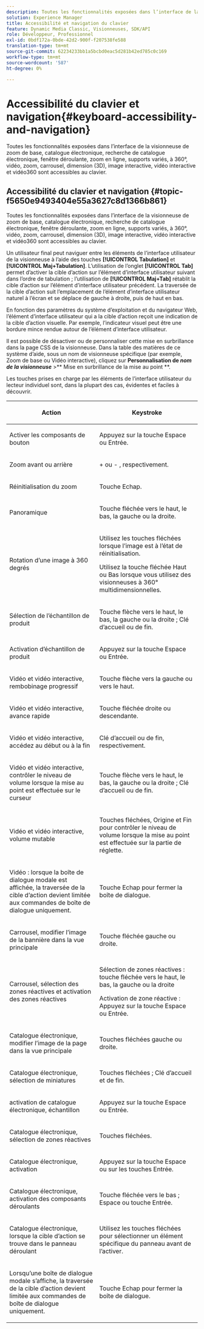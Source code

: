 ```yaml
---
description: Toutes les fonctionnalités exposées dans l’interface de la visionneuse de zoom de base, catalogue électronique, recherche de catalogue électronique, fenêtre déroulante, zoom en ligne, supports variés, à 360°, vidéo, zoom, dimension (3D), carrousel, image interactive, vidéo interactive et vidéo360 sont accessibles au clavier.
solution: Experience Manager
title: Accessibilité et navigation du clavier
feature: Dynamic Media Classic, Visionneuses, SDK/API
role: Développeur, Professionnel
exl-id: 0bdf172a-0bde-42d2-900f-f207538fe588
translation-type: tm+mt
source-git-commit: 62234233bb1a5bcbd0eac5d281b42ed785c0c169
workflow-type: tm+mt
source-wordcount: '587'
ht-degree: 0%

---
```


# Accessibilité du clavier et navigation{#keyboard-accessibility-and-navigation}

Toutes les fonctionnalités exposées dans l’interface de la visionneuse de zoom de base, catalogue électronique, recherche de catalogue électronique, fenêtre déroulante, zoom en ligne, supports variés, à 360°, vidéo, zoom, carrousel, dimension (3D), image interactive, vidéo interactive et vidéo360 sont accessibles au clavier.

<!-- Updated June 1, 2020 from https://wiki.corp.adobe.com/pages/viewpage.action?spaceKey=scene7qa&title=s7Viewers%2C+S7SDK%2C+S7OnDemand+Release+Notes - Contact is Sasha -->

## Accessibilité du clavier et navigation {#topic-f5650e9493404e55a3627c8d1366b861}

Toutes les fonctionnalités exposées dans l’interface de la visionneuse de zoom de base, catalogue électronique, recherche de catalogue électronique, fenêtre déroulante, zoom en ligne, supports variés, à 360°, vidéo, zoom, carrousel, dimension (3D), image interactive, vidéo interactive et vidéo360 sont accessibles au clavier.

Un utilisateur final peut naviguer entre les éléments de l’interface utilisateur de la visionneuse à l’aide des touches **[!UICONTROL Tabulation]** et **[!UICONTROL Maj+Tabulation]**. L’utilisation de l’onglet **[!UICONTROL Tab]** permet d’activer la cible d’action sur l’élément d’interface utilisateur suivant dans l’ordre de tabulation ; l’utilisation de **[!UICONTROL Maj+Tab]** rétablit la cible d’action sur l’élément d’interface utilisateur précédent. La traversée de la cible d’action suit l’emplacement de l’élément d’interface utilisateur naturel à l’écran et se déplace de gauche à droite, puis de haut en bas.

En fonction des paramètres du système d’exploitation et du navigateur Web, l’élément d’interface utilisateur qui a la cible d’action reçoit une indication de la cible d’action visuelle. Par exemple, l’indicateur visuel peut être une bordure mince rendue autour de l’élément d’interface utilisateur.

Il est possible de désactiver ou de personnaliser cette mise en surbrillance dans la page CSS de la visionneuse. Dans la table des matières de ce système d’aide, sous un nom de visionneuse spécifique (par exemple, Zoom de base ou Vidéo interactive), cliquez sur **Personnalisation de *nom de la visionneuse*** >** Mise en surbrillance de la mise au point **.

Les touches prises en charge par les éléments de l’interface utilisateur du lecteur individuel sont, dans la plupart des cas, évidentes et faciles à découvrir.

<table id="table_8C49100412224324BF1DBF7FDFDCCBF8"> 
 <thead> 
  <tr> 
   <th colname="col1" class="entry"> <p>Action </p> </th> 
   <th colname="col2" class="entry"> <p>Keystroke </p> </th> 
  </tr> 
 </thead>
 <tbody> 
  <tr> 
   <td colname="col1"> <p>Activer les composants de bouton </p> </td> 
   <td colname="col2"> <p>Appuyez sur la touche Espace ou Entrée. </p> </td> 
  </tr> 
  <tr> 
   <td colname="col1"> <p>Zoom avant ou arrière </p> </td> 
   <td colname="col2"> <p> <span class="uicontrol"> +  </span> ou  <span class="uicontrol"> -  </span>, respectivement. </p> </td> 
  </tr> 
  <tr> 
   <td colname="col1"> <p>Réinitialisation du zoom </p> </td> 
   <td colname="col2"> <p>Touche Echap. </p> </td> 
  </tr> 
  <tr> 
   <td colname="col1"> <p>Panoramique </p> </td> 
   <td colname="col2"> <p>Touche fléchée vers le haut, le bas, la gauche ou la droite. </p> </td> 
  </tr> 
  <tr> 
   <td colname="col1"> <p>Rotation d’une image à 360 degrés </p> </td> 
   <td colname="col2"> <p>Utilisez les touches fléchées lorsque l’image est à l’état de réinitialisation. </p> <p>Utilisez la touche fléchée Haut ou Bas lorsque vous utilisez des visionneuses à 360° multidimensionnelles. </p> </td> 
  </tr> 
  <tr> 
   <td colname="col1"> <p>Sélection de l’échantillon de produit </p> </td> 
   <td colname="col2"> <p>Touche flèche vers le haut, le bas, la gauche ou la droite ; Clé d’accueil ou de fin. </p> </td> 
  </tr> 
  <tr> 
   <td colname="col1"> <p>Activation d’échantillon de produit </p> </td> 
   <td colname="col2"> <p>Appuyez sur la touche Espace ou Entrée. </p> </td> 
  </tr> 
  <tr> 
   <td colname="col1"> <p>Vidéo et vidéo interactive, rembobinage progressif </p> </td> 
   <td colname="col2"> <p>Touche flèche vers la gauche ou vers le haut. </p> </td> 
  </tr> 
  <tr> 
   <td colname="col1"> <p>Vidéo et vidéo interactive, avance rapide </p> </td> 
   <td colname="col2"> <p>Touche fléchée droite ou descendante. </p> </td> 
  </tr> 
  <tr> 
   <td colname="col1"> <p>Vidéo et vidéo interactive, accédez au début ou à la fin </p> </td> 
   <td colname="col2"> <p>Clé d’accueil ou de fin, respectivement. </p> </td> 
  </tr> 
  <tr> 
   <td colname="col1"> <p>Vidéo et vidéo interactive, contrôler le niveau de volume lorsque la mise au point est effectuée sur le curseur </p> </td> 
   <td colname="col2"> <p>Touche flèche vers le haut, le bas, la gauche ou la droite ; Clé d’accueil ou de fin. </p> </td> 
  </tr> 
  <tr> 
   <td colname="col1"> <p>Vidéo et vidéo interactive, volume mutable </p> </td> 
   <td colname="col2"> <p>Touches fléchées, Origine et Fin pour contrôler le niveau de volume lorsque la mise au point est effectuée sur la partie de réglette. </p> </td> 
  </tr> 
  <tr> 
   <td colname="col1"> <p>Vidéo : lorsque la boîte de dialogue modale est affichée, la traversée de la cible d’action devient limitée aux commandes de boîte de dialogue uniquement. </p> </td> 
   <td colname="col2"> <p>Touche Echap pour fermer la boîte de dialogue. </p> </td> 
  </tr> 
  <tr> 
   <td colname="col1"> <p>Carrousel, modifier l’image de la bannière dans la vue principale </p> </td> 
   <td colname="col2"> <p>Touche fléchée gauche ou droite. </p> </td> 
  </tr> 
  <tr> 
   <td colname="col1"> <p>Carrousel, sélection des zones réactives et activation des zones réactives </p> </td> 
   <td colname="col2"> <p>Sélection de zones réactives : touche fléchée vers le haut, le bas, la gauche ou la droite </p> <p>Activation de zone réactive : Appuyez sur la touche Espace ou Entrée. </p> </td> 
  </tr> 
  <tr> 
   <td colname="col1"> <p>Catalogue électronique, modifier l’image de la page dans la vue principale </p> </td> 
   <td colname="col2"> <p> Touches fléchées gauche ou droite. </p> </td> 
  </tr> 
  <tr> 
   <td colname="col1"> <p>Catalogue électronique, sélection de miniatures </p> </td> 
   <td colname="col2"> <p>Touches fléchées ; Clé d’accueil et de fin. </p> </td> 
  </tr> 
  <tr> 
   <td colname="col1"> <p>activation de catalogue électronique, échantillon </p> </td> 
   <td colname="col2"> <p>Appuyez sur la touche Espace ou Entrée. </p> </td> 
  </tr> 
  <tr> 
   <td colname="col1"> <p>Catalogue électronique, sélection de zones réactives </p> </td> 
   <td colname="col2"> <p>Touches fléchées. </p> </td> 
  </tr> 
  <tr> 
   <td colname="col1"> <p>Catalogue électronique, activation </p> </td> 
   <td colname="col2"> <p>Appuyez sur la touche Espace ou sur les touches Entrée. </p> </td> 
  </tr> 
  <tr> 
   <td colname="col1"> <p>Catalogue électronique, activation des composants déroulants </p> </td> 
   <td colname="col2"> <p> Touche fléchée vers le bas ; Espace ou touche Entrée. </p> </td> 
  </tr> 
  <tr> 
   <td colname="col1"> <p>Catalogue électronique, lorsque la cible d’action se trouve dans le panneau déroulant </p> </td> 
   <td colname="col2"> <p>Utilisez les touches fléchées pour sélectionner un élément spécifique du panneau avant de l’activer. </p> </td> 
  </tr> 
  <tr> 
   <td colname="col1"> <p>Lorsqu’une boîte de dialogue modale s’affiche, la traversée de la cible d’action devient limitée aux commandes de boîte de dialogue uniquement. </p> </td> 
   <td colname="col2"> <p>Touche Echap pour fermer la boîte de dialogue. </p> </td> 
  </tr> 
 </tbody> 
</table>

